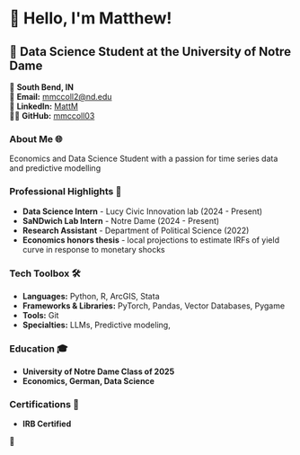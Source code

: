 # 👋 Hello, I'm Matthew!

## 🚀 Data Science Student at the University of Notre Dame

📍 **South Bend, IN**  
📧 **Email:** [mmccoll2@nd.edu](mailto:mmccoll2@nd.edu)  
🔗 **LinkedIn:** [MattM]([https://www.linkedin.com/in/matt-mccollum-b2b770238/])  
👨‍💻 **GitHub:** [mmccoll03]([https://github.com/mmccoll03])


### About Me 🌐
Economics and Data Science Student with a passion for time series data and predictive modelling


### Professional Highlights 🌟
- **Data Science Intern** - Lucy Civic Innovation lab (2024 - Present)
- **SaNDwich Lab Intern** - Notre Dame (2024 - Present)
- **Research Assistant** - Department of Political Science (2022)
- **Economics honors thesis** - local projections to estimate IRFs of yield curve in response to monetary shocks



### Tech Toolbox 🛠️
- **Languages:** Python, R, ArcGIS, Stata
- **Frameworks & Libraries:** PyTorch, Pandas, Vector Databases, Pygame
- **Tools:** Git
- **Specialties:** LLMs, Predictive modeling,

### Education 🎓
- **University of Notre Dame Class of 2025**
- **Economics, German, Data Science**

### Certifications 📜
- **IRB Certified**


🔗 

<!--
**mmccoll03/mmccoll03** is a ✨ _special_ ✨ repository because its `README.md` (this file) appears on your GitHub profile.

Here are some ideas to get you started:

- 🔭 I’m currently working on ...
- 🌱 I’m currently learning ...
- 👯 I’m looking to collaborate on ...
- 🤔 I’m looking for help with ...
- 💬 Ask me about ...
- 📫 How to reach me: ...
- 😄 Pronouns: ...
- ⚡ Fun fact: ...
-->
